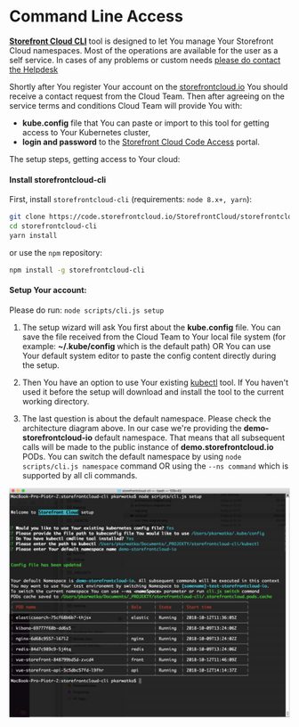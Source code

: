 # Command Line Access

[**Storefront Cloud CLI**](https://github.com/StorefrontCloud/storefrontcloud-cli) tool is designed to let You manage Your Storefront Cloud namespaces. Most of the operations are available for the user as a self service. In cases of any problems or custom needs <a href="mailto:support@storefrontcloud.io">please do contact the Helpdesk</a>

Shortly after You register Your account on the <a href="https://storefrontcloud.io">storefrontcloud.io</a> You should receive a contact request from the Cloud Team. Then after agreeing on the service terms and conditions Cloud Team will provide You with:

- **kube.config** file that You can paste or import to this tool for getting access to Your Kubernetes cluster,
- **login and password** to the <a href="https://code.storefrontcloud.io">Storefront Cloud Code Access</a> portal.

The setup steps, getting access to Your cloud:

#### Install storefrontcloud-cli
First, install `storefrontcloud-cli` (requirements: `node 8.x+, yarn`):

```bash
git clone https://code.storefrontcloud.io/StorefrontCloud/storefrontcloud-cli.git`
cd storefrontcloud-cli
yarn install
```

or use the `npm` repository:

```bash
npm install -g storefrontcloud-cli
```

#### Setup Your account:

Please do run:
`node scripts/cli.js setup`

1. The setup wizard will ask You first about the **kube.config** file. You can save the file received from the Cloud Team to Your local file system (for example: **~/.kube/config** which is the default path) OR You can use Your default system editor to paste the config content directly during the setup.

2. Then You have an option to use Your existing <a href="https://kubernetes.io/docs/tasks/tools/install-kubectl/">kubectl</a> tool. If You haven't used it before the setup will download and install the tool to the current working directory.

3. The last question is about the default namespace. Please check the architecture diagram above. In our case we're providing the **demo-storefrontcloud-io** default namespace. That means that all subsequent calls will be made to the public instance of **demo.storefrontcloud.io** PODs. You can switch the default namespace by using `node scripts/cli.js namespace` command OR using the `--ns command` which is supported by all cli commands.

<img src="/doc/setup.jpg" />


